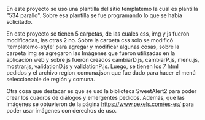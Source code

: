 En este proyecto se usó una plantilla del sitio templatemo la cual es plantilla "534 parallo". Sobre esa plantilla se fue
programando lo que se había solicitado.

En este proyecto se tienen 5 carpetas, de las cuales css, img y js fueron modificadas, las otras 2 no. Sobre la carpeta css
solo se modificó 'templatemo-style' para agregar y modificar algunas cosas, sobre la carpeta img se agregaron las 
Imágenes que fueron utilizadas en la aplicación web y sobre js fueron creados cambiarD.js, cambiarP.js, menu.js, mostrar.js,
validationD.js y validationP.js. Luego, se tienen los 7 html pedidos y el archivo region_comuna.json que fue dado para 
hacer el menú seleccionable de región y comuna. 

Otra cosa que destacar es que se usó la biblioteca SweetAlert2 para poder crear los cuadros de diálogos y emergentes pedidos.
Además, que las imágenes se obtuvieron de la página https://www.pexels.com/es-es/ para poder usar imágenes con derechos de uso.

